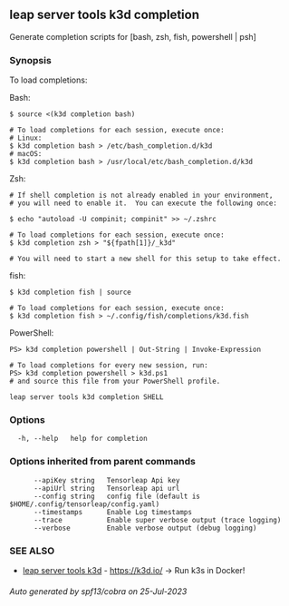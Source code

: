 ## leap server tools k3d completion

Generate completion scripts for [bash, zsh, fish, powershell | psh]

### Synopsis

To load completions:

Bash:

	$ source <(k3d completion bash)

	# To load completions for each session, execute once:
	# Linux:
	$ k3d completion bash > /etc/bash_completion.d/k3d
	# macOS:
	$ k3d completion bash > /usr/local/etc/bash_completion.d/k3d

Zsh:

	# If shell completion is not already enabled in your environment,
	# you will need to enable it.  You can execute the following once:

	$ echo "autoload -U compinit; compinit" >> ~/.zshrc

	# To load completions for each session, execute once:
	$ k3d completion zsh > "${fpath[1]}/_k3d"

	# You will need to start a new shell for this setup to take effect.

fish:

	$ k3d completion fish | source

	# To load completions for each session, execute once:
	$ k3d completion fish > ~/.config/fish/completions/k3d.fish

PowerShell:

	PS> k3d completion powershell | Out-String | Invoke-Expression

	# To load completions for every new session, run:
	PS> k3d completion powershell > k3d.ps1
	# and source this file from your PowerShell profile.


```
leap server tools k3d completion SHELL
```

### Options

```
  -h, --help   help for completion
```

### Options inherited from parent commands

```
      --apiKey string   Tensorleap Api key
      --apiUrl string   Tensorleap api url
      --config string   config file (default is $HOME/.config/tensorleap/config.yaml)
      --timestamps      Enable Log timestamps
      --trace           Enable super verbose output (trace logging)
      --verbose         Enable verbose output (debug logging)
```

### SEE ALSO

* [leap server tools k3d](leap_server_tools_k3d.md)	 - https://k3d.io/ -> Run k3s in Docker!

###### Auto generated by spf13/cobra on 25-Jul-2023

